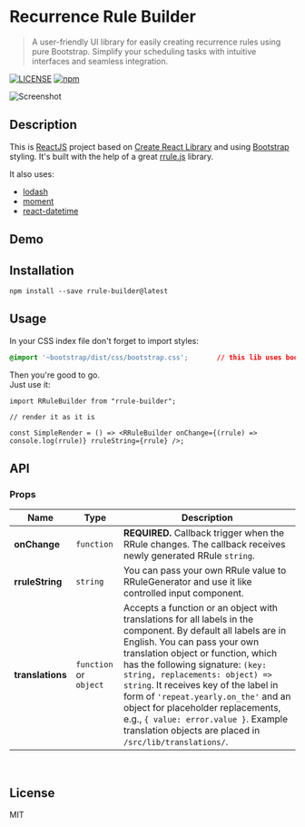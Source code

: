 # Recurrence Rule Builder

> A user-friendly UI library for easily creating recurrence rules using pure Bootstrap. Simplify your scheduling tasks with intuitive interfaces and seamless integration.

[![LICENSE](https://img.shields.io/npm/l/express.svg)](LICENSE)
[![npm](https://img.shields.io/npm/dm/localeval.svg)](https://npm-stat.com/charts.html?package=rrule-builder)

![Screenshot](https://i.imgur.com/ACb5prg.png)

## Description

This is [ReactJS](http://facebook.github.io/react/index.html) project based on [Create React Library](https://github.com/UdiliaInc/create-react-library) and using [Bootstrap](https://github.com/twbs/bootstrap) styling. It's built with the help of a great [rrule.js](https://github.com/jakubroztocil/rrule) library.

It also uses:

- [lodash](https://github.com/lodash/lodash)
- [moment](https://github.com/moment/moment)
- [react-datetime](https://github.com/YouCanBookMe/react-datetime)

## Demo

<!-- https://fafruch.github.io/react-rrule-generator -->

## Installation

`npm install --save rrule-builder@latest`

## Usage

In your CSS index file don't forget to import styles:

```css
@import '~bootstrap/dist/css/bootstrap.css';       // this lib uses boostrap (v.5.3.3)
```

Then you're good to go.  
Just use it:

```tsx
import RRuleBuilder from "rrule-builder";

// render it as it is

const SimpleRender = () => <RRuleBuilder onChange={(rrule) => console.log(rrule)} rruleString={rrule} />;
```

## API

### Props

| Name             | Type                   | Description                                                                                                                                                                                                                                                                                                                                                                                                                                                                         |
| ---------------- | ---------------------- | ----------------------------------------------------------------------------------------------------------------------------------------------------------------------------------------------------------------------------------------------------------------------------------------------------------------------------------------------------------------------------------------------------------------------------------------------------------------------------------- |
| **onChange**     | `function`             | <b>REQUIRED.</b> Callback trigger when the RRule changes. The callback receives newly generated RRule `string`.                                                                                                                                                                                                                                                                                                                                                                     |
| **rruleString**  | `string`               | You can pass your own RRule value to RRuleGenerator and use it like controlled input component.                                                                                                                                                                                                                                                                                                                                                                                     |
| **translations** | `function` or `object` | Accepts a function or an object with translations for all labels in the component. By default all labels are in English. You can pass your own translation object or function, which has the following signature: `(key: string, replacements: object) => string`. It receives key of the label in form of `'repeat.yearly.on_the'` and an object for placeholder replacements, e.g., `{ value: error.value }`. Example translation objects are placed in `/src/lib/translations/`. |

<br />

## License

MIT

